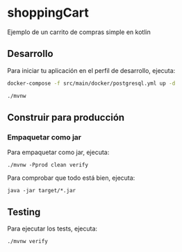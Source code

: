 # shoppingCart

Ejemplo de un carrito de compras simple en kotlin 

## Desarrollo

Para iniciar tu aplicación en el perfil de desarrollo, ejecuta:

```bash
docker-compose -f src/main/docker/postgresql.yml up -d

./mvnw
```

## Construir para producción

### Empaquetar como jar

Para empaquetar como jar, ejecuta:

```
./mvnw -Pprod clean verify
```

Para comprobar que todo está bien, ejecuta:

```
java -jar target/*.jar
```

## Testing

Para ejecutar los tests, ejecuta:

```bash
./mvnw verify
```
